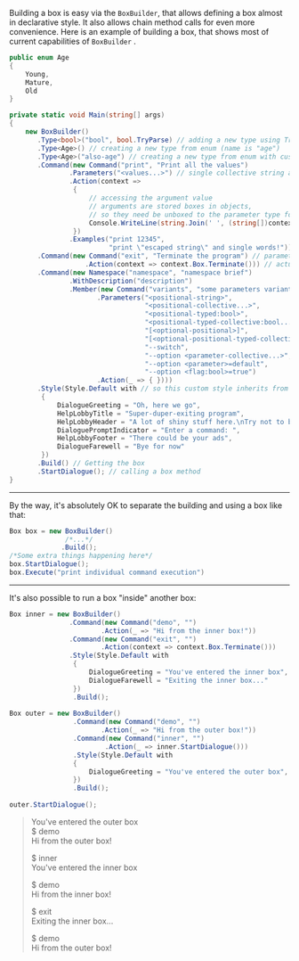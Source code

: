 ﻿Building a box is easy via the `BoxBuilder`,
that allows defining a box almost in declarative style.
It also allows chain method calls for even more convenience.
Here is an example of building a box, 
that shows most of current capabilities of `BoxBuilder` .

```c#
public enum Age
{
    Young,
    Mature,
    Old
}

private static void Main(string[] args)
{
    new BoxBuilder()
       .Type<bool>("bool", bool.TryParse) // adding a new type using TryParse delegate
       .Type<Age>() // creating a new type from enum (name is "age")
       .Type<Age>("also-age") // creating a new type from enum with custom type name
       .Command(new Command("print", "Print all the values")
               .Parameters("<values...>") // single collective string argument
               .Action(context =>
                {
                    // accessing the argument value
                    // arguments are stored boxes in objects,
                    // so they need be unboxed to the parameter type for type-specific use
                    Console.WriteLine(string.Join(' ', (string[])context["values"]));
                })
               .Examples("print 12345",
                         "print \"escaped string\" and single words!"))
       .Command(new Command("exit", "Terminate the program") // parameterless command
                   .Action(context => context.Box.Terminate())) // actually terminates the dialogue
       .Command(new Namespace("namespace", "namespace brief")
               .WithDescription("description")
               .Member(new Command("variants", "some parameters variants")
                      .Parameters("<positional-string>",
                                  "<positional-collective...>",
                                  "<positional-typed:bool>",
                                  "<positional-typed-collective:bool...>",
                                  "[<optional-positional>]",
                                  "[<optional-positional-typed-collective:bool...>]",
                                  "--switch",
                                  "--option <parameter-collective...>",
                                  "--option <parameter>=default",
                                  "--option <flag:bool>=true")
                      .Action(_ => { })))
       .Style(Style.Default with // so this custom style inherits from the default
        {
            DialogueGreeting = "Oh, here we go",
            HelpLobbyTitle = "Super-duper-exiting program",
            HelpLobbyHeader = "A lot of shiny stuff here.\nTry not to break anything",
            DialoguePromptIndicator = "Enter a command: ",
            HelpLobbyFooter = "There could be your ads",
            DialogueFarewell = "Bye for now"
        })
       .Build() // Getting the box
       .StartDialogue(); // calling a box method
}
```

---

By the way, it's absolutely OK to separate the building 
and using a box like that:
```c#
Box box = new BoxBuilder()
              /*...*/
             .Build();
/*Some extra things happening here*/
box.StartDialogue();
box.Execute("print individual command execution")
```

---

It's also possible to run a box "inside" another box:
```c#
Box inner = new BoxBuilder()
               .Command(new Command("demo", "")
                       .Action(_ => "Hi from the inner box!"))
               .Command(new Command("exit", "")
                       .Action(context => context.Box.Terminate()))
               .Style(Style.Default with
                {
                    DialogueGreeting = "You've entered the inner box",
                    DialogueFarewell = "Exiting the inner box..."
                })
                .Build();
                
Box outer = new BoxBuilder()
                .Command(new Command("demo", "")
                       .Action(_ => "Hi from the outer box!"))
                .Command(new Command("inner", "")
                        .Action(_ => inner.StartDialogue()))
                .Style(Style.Default with
                {
                    DialogueGreeting = "You've entered the outer box",
                })
                .Build();
                
outer.StartDialogue();
```
> You've entered the outer box  
> $ demo  
> Hi from the outer box!  
> 
> $ inner  
> You've entered the inner box  
> 
> $ demo  
> Hi from the inner box!  
> 
> $ exit  
> Exiting the inner box...
> 
> $ demo  
> Hi from the outer box!